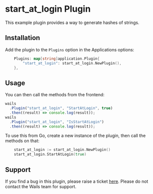 # start_at_login Plugin

This example plugin provides a way to generate hashes of strings.

## Installation

Add the plugin to the `Plugins` option in the Applications options:

```go
    Plugins: map[string]application.Plugin{
        "start_at_login": start_at_login.NewPlugin(),
    },
```

## Usage

You can then call the methods from the frontend:

```js
wails
  .Plugin("start_at_login", "StartAtLogin", true)
  .then((result) => console.log(result));
wails
  .Plugin("start_at_login", "IsStartAtLogin")
  .then((result) => console.log(result));
```

To use this from Go, create a new instance of the plugin, then call the methods
on that:

```go
    start_at_login := start_at_login.NewPlugin()
	start_at_login.StartAtLogin(true)
```

## Support

If you find a bug in this plugin, please raise a ticket
[here](https://github.com/plugin/repository). Please do not contact the Wails
team for support.
